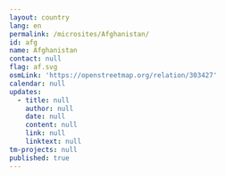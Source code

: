```yaml
---
layout: country
lang: en
permalink: /microsites/Afghanistan/
id: afg
name: Afghanistan
contact: null
flag: af.svg
osmLink: 'https://openstreetmap.org/relation/303427'
calendar: null
updates:
  - title: null
    author: null
    date: null
    content: null
    link: null
    linktext: null
tm-projects: null
published: true
---
```

